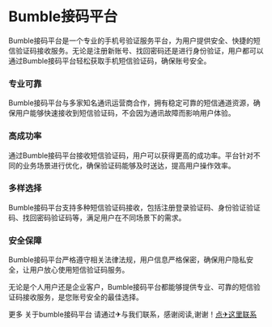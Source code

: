 # Bumble接码平台

Bumble接码平台是一个专业的手机号验证服务平台，为用户提供安全、快捷的短信验证码接收服务。无论是注册新账号、找回密码还是进行身份验证，用户都可以通过Bumble接码平台轻松获取手机短信验证码，确保账号安全。

### 专业可靠
Bumble接码平台与多家知名通讯运营商合作，拥有稳定可靠的短信通道资源，确保用户能够快速接收到短信验证码，不会因为通讯故障而影响用户体验。

### 高成功率
通过Bumble接码平台接收短信验证码，用户可以获得更高的成功率。平台针对不同的业务场景进行优化，确保验证码能够及时送达，提高用户操作效率。

### 多样选择
Bumble接码平台支持多种短信验证码接收，包括注册登录验证码、身份验证验证码、找回密码验证码等，满足用户在不同场景下的需求。

### 安全保障
Bumble接码平台严格遵守相关法律法规，用户信息严格保密，确保用户隐私安全，让用户放心使用短信验证码服务。

无论是个人用户还是企业客户，Bumble接码平台都能够提供专业、可靠的短信验证码接收服务，是您账号安全的最佳选择。

更多 关于bumble接码平台 请通过✈与我们联系，感谢阅读,谢谢！[点✈这里联系](https://sms.k02.cc)